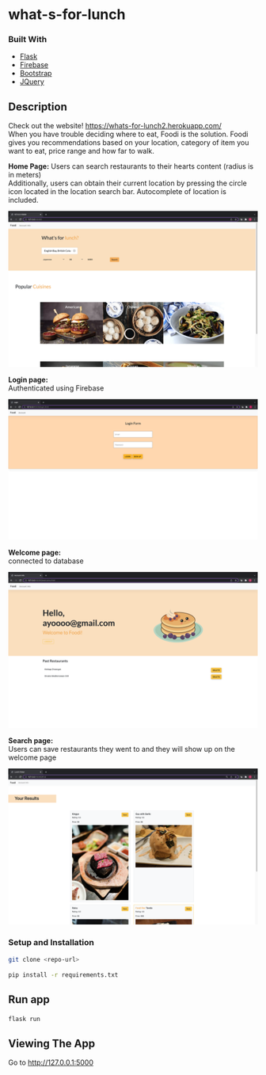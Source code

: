 # what-s-for-lunch
### Built With

* [Flask](https://flask.palletsprojects.com/en/2.0.x/)
* [Firebase](https://firebase.google.com/)
* [Bootstrap](https://getbootstrap.com)
* [JQuery](https://jquery.com)

<!-- Description -->
## Description
Check out the website!
https://whats-for-lunch2.herokuapp.com/  <br />
When you have trouble deciding where to eat, Foodi is the solution.
Foodi gives you recommendations based on your location, category of item you want to eat, price range and how far to walk.

**Home Page:**
Users can search restaurants to their hearts content  (radius is in meters) <br />
Additionally, users can obtain their current location by pressing the circle icon located in the location search bar.
Autocomplete of location is included.

![alt text](https://github.com/stian34556/what-s-for-lunch/blob/main/main.png)


**Login page:** <br />
Authenticated using Firebase

![alt text](https://github.com/stian34556/what-s-for-lunch/blob/main/login.png)


**Welcome page:** <br />
connected to database

![alt text](https://github.com/stian34556/what-s-for-lunch/blob/main/welcome.png)


**Search page:** <br />
Users can save restaurants they went to and they will show up on the welcome page

![alt text](https://github.com/stian34556/what-s-for-lunch/blob/main/find.png)


<!-- Setup -->
### Setup and Installation

```bash
git clone <repo-url>
```
```bash
pip install -r requirements.txt
```
## Run app
```bash
flask run
```

## Viewing The App
Go to http://127.0.0.1:5000
